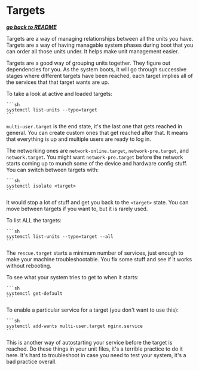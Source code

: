 # Targets

[***go back to README***](../README.md)

Targets are a way of managing relationships between all the units you have.
Targets are a way of having managable system phases during boot that you can
order all those units under. It helps make unit management easier.

Targets are a good way of grouping units together. They figure out dependencies
for you. As the system boots, it will go through successive stages where 
different targets have been reached, each target implies all of the services 
that that target wants are up.

To take a look at active and loaded targets:

    ```sh
    systemctl list-units --type=target
    ```

`multi-user.target` is the end state, it's the last one that gets reached in
general. You can create custom ones that get reached after that. It means that
everything is up and multiple users are ready to log in.

The networking ones are `network-online.target`, `network-pre.target`, and
`network.target`. You might want `network-pre.target` before the network starts
coming up to munch some of the device and hardware config stuff. You can switch
between targets with:

    ```sh
    systemctl isolate <target>
    ```

It would stop a lot of stuff and get you back to the `<target>` state. You can
move between targets if you want to, but it is rarely used. 

To list ALL the targets:

    ```sh
    systemctl list-units --type=target --all
    ```

The `rescue.target` starts a minimum number of services, just enough to make 
your machine troubleshootable. You fix some stuff and see if it works without
rebooting.

To see what your system tries to get to when it starts:

    ```sh
    systemctl get-default
    ```

To enable a particular service for a target (you don't want to use this):

    ```sh
    systemctl add-wants multi-user.target nginx.service
    ```

This is another way of autostarting your service before the target is reached.
Do these things in your unit files, it's a terrible practice to do it here.
It's hard to troubleshoot in case you need to test your system, it's a bad
practice overall.
